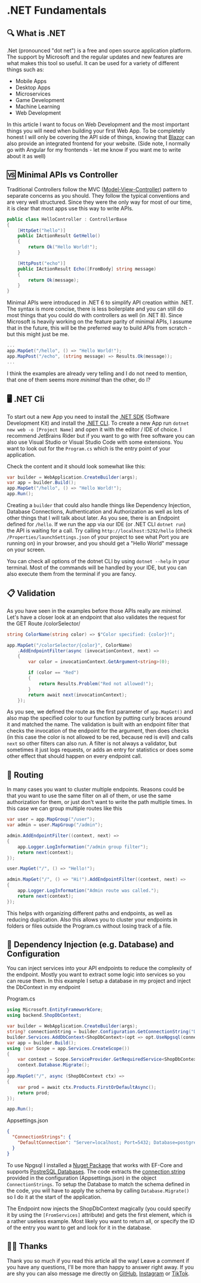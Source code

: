 # .NET Fundamentals

## 🔍 What is .NET

.Net (pronounced "dot net") is a free and open source application platform. The support by Microsoft and the regular updates and new features are what makes this tool so useful. It can be used for a variety of different things such as:

- Mobile Apps
- Desktop Apps
- Microservices
- Game Development
- Machine Learning
- Web Development

In this article I want to focus on Web Development and the most important things you will need when building your first Web App. To be completely honest I will only be covering the API side of things, knowing that [Blazor](https://dotnet.microsoft.com/en-us/apps/aspnet/web-apps/blazor) can also provide an integrated frontend for your website. (Side note, I normally go with Angular for my frontends - let me know if you want me to write about it as well)

## 🆚 Minimal APIs vs Controller

Traditional Controllers follow the MVC ([Model-View-Controller](https://en.wikipedia.org/wiki/Model%E2%80%93view%E2%80%93controller)) pattern to separate concerns as you should. They follow the typical conventions and are very well structured. Since they were the only way for most of our time, it is clear that most apps use this way to write APIs.

```c#
public class HelloController : ControllerBase
{
    [HttpGet("hello")]
    public IActionResult GetHello()
    {
        return Ok("Hello World!");
    }

    [HttpPost("echo")]
    public IActionResult Echo([FromBody] string message)
    {
        return Ok(message);
    }
}
```

Minimal APIs were introduced in .NET 6 to simplify API creation within .NET. The syntax is more concise, there is less boilerplate and you can still do most things that you could do with controllers as well (in .NET 8). Since Microsoft is heavily working on the feature parity of minimal APIs, I assume that in the future, this will be the preferred way to build APIs from scratch - but this might just be me.

```c#
...
app.MapGet("/hello", () => "Hello World!");
app.MapPost("/echo", (string message) => Results.Ok(message));
...
```

I think the examples are already very telling and I do not need to mention, that one of them seems more _minimal_ than the other, do I?

## 🖥️ .NET Cli

To start out a new App you need to install the [.NET SDK](https://dotnet.microsoft.com/en-us/download) (Software Development Kit) and install the [.NET CLI](https://learn.microsoft.com/en-us/dotnet/core/tools/). To create a new App run `dotnet new web -o [Project Name]` and open it with the editor / IDE of choice. I recommend JetBrains Rider but if you want to go with free software you can also use Visual Studio or Visual Studio Code with some extensions. You want to look out for the `Program.cs` which is the entry point of your application.

Check the content and it should look somewhat like this:

```c#
var builder = WebApplication.CreateBuilder(args);
var app = builder.Build();
app.MapGet("/hello", () => "Hello World!");
app.Run();
```

Creating a `builder` that could also handle things like Dependency Injection, Database Connections, Authentication and Authorization as well as lots of other things that I will talk about later. As you see, there is an Endpoint defined for `/hello`. If we run the app via our IDE (or .NET CLI `dotnet run`) the API is waiting for a call. Try calling `http://localhost:5292/hello` (check `/Properties/launchSettings.json` of your project to see what Port you are running on) in your browser, and you should get a "Hello World" message on your screen.

You can check all options of the dotnet CLI by using `dotnet --help` in your terminal. Most of the commands will be handled by your IDE, but you can also execute them from the terminal if you are fancy.

## 📋 Validation

As you have seen in the examples before those APIs really are _minimal_. Let's have a closer look at an endpoint that also validates the request for the GET Route /colorSelector/

```c#
string ColorName(string color) => $"Color specified: {color}!";

app.MapGet("/colorSelector/{color}", ColorName)
    .AddEndpointFilter(async (invocationContext, next) =>
    {
        var color = invocationContext.GetArgument<string>(0);

        if (color == "Red")
        {
            return Results.Problem("Red not allowed!");
        }
        return await next(invocationContext);
    });
```

As you see, we defined the route as the first parameter of `app.MapGet()` and also map the specified color to our function by putting curly braces around it and matched the name. The validation is built with an endpoint filter that checks the invocation of the endpoint for the argument, then does checks (in this case the color is not allowed to be red, because red is evil) and calls `next` so other filters can also run. A filter is not always a validator, but sometimes it just logs requests, or adds an entry for statistics or does some other effect that should happen on every endpoint call.

## 🧭 Routing

In many cases you want to cluster multiple endpoints. Reasons could be that you want to use the same filter on all of them, or use the same authorization for them, or just don't want to write the path multiple times. In this case we can group multiple routes like this

```c#
var user = app.MapGroup("/user");
var admin = user.MapGroup("/admin");

admin.AddEndpointFilter((context, next) =>
{
    app.Logger.LogInformation("/admin group filter");
    return next(context);
});

user.MapGet("/", () => "Hello!");

admin.MapGet("/", () => "Hi!").AddEndpointFilter((context, next) =>
{
    app.Logger.LogInformation("Admin route was called.");
    return next(context);
});
```

This helps with organizing different paths and endpoints, as well as reducing duplication. Also this allows you to cluster your endpoints in folders or files outside the Program.cs without losing track of a file.

## 💉 Dependency Injection (e.g. Database) and Configuration

You can inject services into your API endpoints to reduce the complexity of the endpoint. Mostly you want to extract some logic into services so you can reuse them. In this example I setup a database in my project and inject the DbContext in my endpoint

Program.cs

```c#
using Microsoft.EntityFrameworkCore;
using backend.ShopDbContext;

var builder = WebApplication.CreateBuilder(args);
string? connectionString = builder.Configuration.GetConnectionString("DefaultConnection");
builder.Services.AddDbContext<ShopDbContext>(opt => opt.UseNpgsql(connectionString));
var app = builder.Build();
using (var Scope = app.Services.CreateScope())
{
    var context = Scope.ServiceProvider.GetRequiredService<ShopDbContext>();
    context.Database.Migrate();
}
app.MapGet("/", async (ShopDbContext ctx) =>
{
    var prod = await ctx.Products.FirstOrDefaultAsync();
    return prod;
});

app.Run();
```

Appsettings.json

```json
{
  "ConnectionStrings": {
    "DefaultConnection": "Server=localhost; Port=5432; Database=postgres; Username=postgres; Password=MYPASSWORD;"
  }
}
```

To use Npgsql I installed a [Nuget Package](https://www.nuget.org/packages/Npgsql.EntityFrameworkCore.PostgreSQL) that works with EF-Core and supports [PostreSQL Databases](https://www.postgresql.org/). The code extracts the [connection string](https://www.connectionstrings.com/) provided in the configuration (Appsettings.json) in the object `ConnectionStrings`. To setup the Database to match the schema defined in the code, you will have to apply the schema by calling `Database.Migrate()` so I do it at the start of the application.

The Endpoint now injects the ShopDbContext magically (you could specify it by using the `[FromServices]` attribute) and gets the first element, which is a rather useless example. Most likely you want to return all, or specify the ID of the entry you want to get and look for it in the database.

## 🙏🏽 Thanks

Thank you so much if you read this article all the way! Leave a comment if you have any questions, I'll be more than happy to answer right away. If you are shy you can also message me directly on [GitHub](https://github.com/Suneeh), [Instagram](https://www.instagram.com/_suneeh/) or [TikTok](https://www.tiktok.com/@_suneeh).
